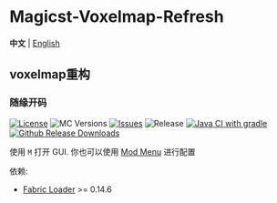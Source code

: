 # Magicst-Voxelmap-Refresh
**中文** | [English](./README_EN.md)
## voxelmap重构

### 随缘开码

[![License](https://img.shields.io/github/license/MagicstMagoo/Magicst-Voxelmap-Refresh?style=flat-square)](https://www.gnu.org/licenses/gpl-3.0.en.html)
![MC Versions](https://img.shields.io/badge/For%20MC-1.19%20-red?style=flat-square)
[![Issues](https://img.shields.io/github/issues/MagicstMagoo/Magicst-Voxelmap-Refresh?style=flat-square)](https://github.com/MagicstMagoo/Magicst-Voxelmap-Refresh/issues)
![Release](https://img.shields.io/github/tag/MagicstMagoo/Magicst-Voxelmap-Refresh.svg)
[![Java CI with gradle](https://img.shields.io/github/workflow/status/MagicstMagoo/Magicst-Voxelmap-Refresh/build?label=Build&style=flat-square)](https://github.com/MagicstMagoo/Magicst-Voxelmap-Refresh/.github/workflows/build.yml)
[![Github Release Downloads](https://img.shields.io/github/downloads/MagicstMagoo/Magicst-Voxelmap-Refresh/total?label=Github%20Release%20Downloads&style=flat-square)](https://github.com/MagicstMagoo/Magicst-Voxelmap-Refresh/releases)


使用 `M` 打开 GUI. 你也可以使用 [Mod Menu](https://www.curseforge.com/minecraft/mc-mods/modmenu) 进行配置

依赖:

- [Fabric Loader](https://fabricmc.net/use/) >= 0.14.6


